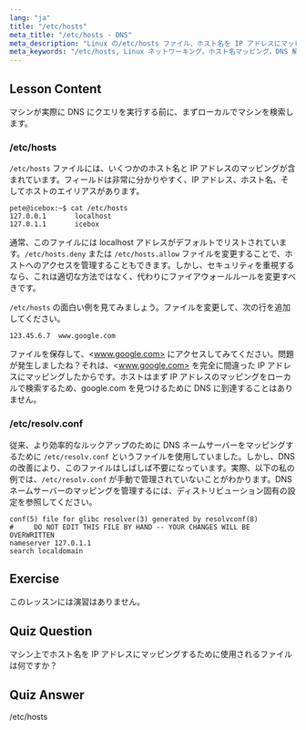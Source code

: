 ```yaml
---
lang: "ja"
title: "/etc/hosts"
meta_title: "/etc/hosts - DNS"
meta_description: "Linux の/etc/hosts ファイル、ホスト名を IP アドレスにマッピングする方法、および DNS 解決におけるその役割について学びます。基本的なネットワーク設定を理解します。"
meta_keywords: "/etc/hosts, Linux ネットワーキング，ホスト名マッピング，DNS 解決，Linux チュートリアル，初心者ガイド"
---
```


## Lesson Content

マシンが実際に DNS にクエリを実行する前に、まずローカルでマシンを検索します。

### /etc/hosts

`/etc/hosts` ファイルには、いくつかのホスト名と IP アドレスのマッピングが含まれています。フィールドは非常に分かりやすく、IP アドレス、ホスト名、そしてホストのエイリアスがあります。

```plaintext
pete@icebox:~$ cat /etc/hosts
127.0.0.1       localhost
127.0.1.1       icebox
```

通常、このファイルには localhost アドレスがデフォルトでリストされています。`/etc/hosts.deny` または `/etc/hosts.allow` ファイルを変更することで、ホストへのアクセスを管理することもできます。しかし、セキュリティを重視するなら、これは適切な方法ではなく、代わりにファイアウォールルールを変更すべきです。

`/etc/hosts` の面白い例を見てみましょう。ファイルを変更して、次の行を追加してください。

```plaintext
123.45.6.7  www.google.com
```

ファイルを保存して、<www.google.com> にアクセスしてみてください。問題が発生しましたね？それは、<www.google.com> を完全に間違った IP アドレスにマッピングしたからです。ホストはまず IP アドレスのマッピングをローカルで検索するため、google.com を見つけるために DNS に到達することはありません。

### /etc/resolv.conf

従来、より効率的なルックアップのために DNS ネームサーバーをマッピングするために `/etc/resolv.conf` というファイルを使用していました。しかし、DNS の改善により、このファイルはしばしば不要になっています。実際、以下の私の例では、`/etc/resolv.conf` が手動で管理されていないことがわかります。DNS ネームサーバーのマッピングを管理するには、ディストリビューション固有の設定を参照してください。

```plaintext
conf(5) file for glibc resolver(3) generated by resolvconf(8)
#     DO NOT EDIT THIS FILE BY HAND -- YOUR CHANGES WILL BE OVERWRITTEN
nameserver 127.0.1.1
search localdomain
```

## Exercise

このレッスンには演習はありません。

## Quiz Question

マシン上でホスト名を IP アドレスにマッピングするために使用されるファイルは何ですか？

## Quiz Answer

/etc/hosts
